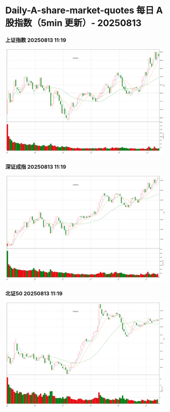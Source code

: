 
# Daily-A-share-market-quotes 每日 A 股指数（5min 更新）- 20250813

### 上证指数 20250813 11:19
![](./fig/2025/8/20250813-sh000001.png)

### 深证成指 20250813 11:19
![](./fig/2025/8/20250813-sz399001.png)

### 北证50 20250813 11:19
![](./fig/2025/8/20250813-bj899050.png)
